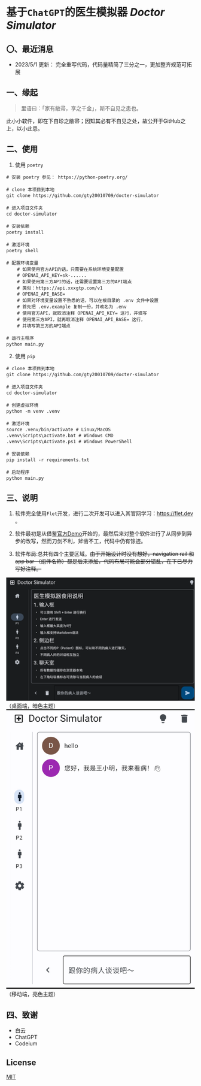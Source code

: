 # 基于`ChatGPT`的医生模拟器 _Doctor Simulator_

## 〇、最近消息
- 2023/5/1 更新： 完全重写代码，代码量精简了三分之一，更加整齐规范可拓展


## 一、缘起
> 里语曰：「家有敝帚，享之千金」，斯不自见之患也。

此小小软件，即在下自珍之敝帚；因知其必有不自见之处，故公开于GitHub之上，以小此患。

## 二、使用
1. 使用 `poetry`
```
# 安装 poetry 参见： https://python-poetry.org/

# clone 本项目到本地
git clone https://github.com/gty20010709/docter-simulator

# 进入项目文件夹
cd doctor-simulator

# 安装依赖
poetry install

# 激活环境
poetry shell

# 配置环境变量
    # 如果使用官方API的话，只需要在系统环境变量配置
    # OPENAI_API_KEY=sk-......
    # 如果使用第三方API的话，还需要设置第三方的API端点
    # 类似：https://api.xxxgtp.com/v1
    # OPENAI_API_BASE=
    # 如果对环境变量设置不熟悉的话，可以在根目录的 .env 文件中设置
    # 首先把 .env.example 复制一份，并改名为 .env
    # 使用官方API，就取消注释 OPENAI_API_KEY= 这行，并填写
    # 使用第三方API，就再取消注释 OPENAI_API_BASE= 这行，
    # 并填写第三方的API端点

# 运行主程序
python main.py

```

2. 使用 `pip`

```
# clone 本项目到本地
git clone https://github.com/gty20010709/docter-simulator

# 进入项目文件夹
cd doctor-simulator

# 创建虚拟环境
python -m venv .venv

# 激活环境
source .venv/bin/activate # Linux/MacOS
.venv\Scripts\activate.bat # Windows CMD
.venv\Scripts\Activate.ps1 # Windows PowerShell

# 安装依赖
pip install -r requirements.txt

# 启动程序
python main.py

```

## 三、说明
1. 软件完全使用`Flet`开发，进行二次开发可以进入其官网学习：https://flet.dev 。

2. 软件最初是从借鉴[官方Demo](https://flet.dev/docs/tutorials/python-realtime-chat)开始的，最然后来对整个软件进行了从同步到异步的改写，然而刀剑不利，斧凿不工，代码中仍有馀迹。

3. 软件布局:总共有四个主要区域。~~由于开始设计时没有想好，navigation rail 和 app bar （组件名称）都是后来添加，代码布局可能会部分错乱，在下已尽力写好注释。~~

![软件截图](/assets/img/1.png)
（桌面端，暗色主题）
![软件截图](/assets/img/6.png)
（移动端，亮色主题）



## 四、致谢

- 白云
- ChatGPT
- Codeium


## License
[MIT](/LICENSE)
